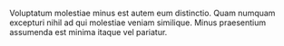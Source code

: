 Voluptatum molestiae minus est autem eum distinctio.
Quam numquam excepturi nihil ad qui molestiae veniam similique.
Minus praesentium assumenda est minima itaque vel pariatur.